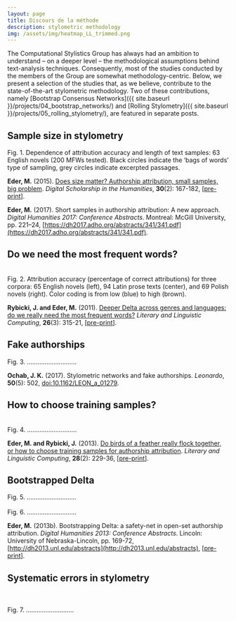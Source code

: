 ```yaml
---
layout: page
title: Discours de la méthode
description: stylometric methodology
img: /assets/img/heatmap_LL_trimmed.png
---
```


The Computational Stylistics Group has always had an ambition to understand – on a deeper level – the methodological assumptions behind text-analysis techniques. Consequently, most of the studies conducted by the members of the Group are somewhat methodology-centric. Below, we present a selection of the studies that, as we believe, contribute to the state-of-the-art stylometric methodology. Two of these contributions, namely [Bootstrap Consensus Networks]({{ site.baseurl }}/projects/04_bootstrap_networks/) and [Rolling Stylometry]({{ site.baseurl }}/projects/05_rolling_stylometry/), are featured in separate posts.


## Sample size in stylometry


<div>
    <img class="col two left" src="{{ site.baseurl }}/assets/img/sample_size_EN.png" alt="" title="example image"/>
</div>
<div class="col two caption">
    Fig. 1. Dependence of attribution accuracy and length of text samples: 63 English novels (200 MFWs tested). Black circles indicate the ‘bags of words’ type of sampling, grey circles indicate excerpted passages.
</div>




**Eder, M.** (2015). [Does size matter? Authorship attribution, small samples, big problem](https://academic.oup.com/dsh/article/30/2/167/390738). _Digital Scholarship in the Humanities_, **30**(2): 167-182, [[pre-print](https://github.com/computationalstylistics/preprints/blob/master/Eder_Does_size_matter.pdf)].

**Eder, M.** (2017). Short samples in authorship attribution: A new approach. _Digital Humanities 2017: Conference Abstracts_. Montreal: McGill University, pp. 221–24, [https://dh2017.adho.org/abstracts/341/341.pdf](https://dh2017.adho.org/abstracts/341/341.pdf).



## Do we need the most frequent words?


<div class="img_row">
    <img class="col one left" src="{{ site.baseurl }}/assets/img/heatmap_EN.png" alt="" title="example image"/>
    <img class="col one left" src="{{ site.baseurl }}/assets/img/heatmap_LL.png" alt="" title="example image"/>
    <img class="col one left" src="{{ site.baseurl }}/assets/img/heatmap_PL.png" alt="" title="example image"/>
</div>
<div class="col three caption">
    Fig. 2. Attribution accuracy (percentage of correct attributions) for three corpora: 65 English novels (left), 94 Latin prose texts (center), and 69 Polish novels (right). Color coding is from low (blue) to high (brown). 
</div>


**Rybicki, J. and Eder, M.** (2011). [Deeper Delta across genres and languages: do we really need the most frequent words?](https://academic.oup.com/dsh/article/26/3/315/1149353) _Literary and Linguistic Computing_, **26**(3): 315-21, [[pre-print](https://github.com/computationalstylistics/preprints/blob/master/Rybicki%20Eder%20Deeper%20Delta%20LLC%20corrected%20and%20submitted.pdf)].


## Fake authorships



<div class="col three caption">
    Fig. 3. ............................ 
</div>


**Ochab, J. K.** (2017). Stylometric networks and fake authorships. _Leonardo_, **50**(5): 502, [doi:10.1162/LEON_a_01279](http://dx.doi.org/10.1162/LEON_a_01279).




## How to choose training samples?


<div class="img_row">
    <img class="col one left" src="{{ site.baseurl }}/assets/img/cv_EN.png" alt="" title="example image"/>
    <img class="col one left" src="{{ site.baseurl }}/assets/img/cv_IT.png" alt="" title="example image"/>
    <img class="col one left" src="{{ site.baseurl }}/assets/img/cv_PL.png" alt="" title="example image"/>
</div>
<div class="col three caption">
    Fig. 4. ............................ 
</div>


**Eder, M. and Rybicki, J.** (2013). [Do birds of a feather really flock together, or how to choose training samples for authorship attribution](http://llc.oxfordjournals.org/content/28/2/229). _Literary and Linguistic Computing_, **28**(2): 229-36, [[pre-print](https://github.com/computationalstylistics/preprints/blob/master/Eder-Rybicki_How_to_choose.pdf)].



## Bootstrapped Delta



<div>
    <img class="col two left" src="{{ site.baseurl }}/assets/img/bootstrapped_delta_table.png" alt="" title="example image"/>
</div>
<div class="col two caption">
    Fig. 5. ............................
</div>


<div class="img_row">
    <img class="col one left" src="{{ site.baseurl }}/assets/img/bootstrapped_delta_1.png" alt="" title="example image"/>
    <img class="col one left" src="{{ site.baseurl }}/assets/img/bootstrapped_delta_2.png" alt="" title="example image"/>
    <img class="col one left" src="{{ site.baseurl }}/assets/img/bootstrapped_delta_3.png" alt="" title="example image"/>
</div>
<div class="col three caption">
    Fig. 6. ............................ 
</div>



**Eder, M.** (2013b). Bootstrapping Delta: a safety-net in open-set authorship attribution. _Digital Humanities 2013: Conference Abstracts_. Lincoln: University of Nebraska-Lincoln, pp. 169-72, [http://dh2013.unl.edu/abstracts](http://dh2013.unl.edu/abstracts), [[pre-print](https://github.com/computationalstylistics/preprints/blob/master/m-eder_bootstrapping_delta.pdf)].



## Systematic errors in stylometry


<div class="img_row">
    <img class="col one left" src="{{ site.baseurl }}/assets/img/damaged_english.png" alt="" title="example image"/>
    <img class="col one left" src="{{ site.baseurl }}/assets/img/damaged_german.png" alt="" title="example image"/>
    <img class="col one left" src="{{ site.baseurl }}/assets/img/damaged_polish.png" alt="" title="example image"/>
</div>
<div class="img_row">
    <img class="col one left" src="{{ site.baseurl }}/assets/img/damaged_latin.png" alt="" title="example image"/>
    <img class="col one left" src="{{ site.baseurl }}/assets/img/damaged_greek.png" alt="" title="example image"/>
    <img class="col one left" src="{{ site.baseurl }}/assets/img/damaged_english_4-grams.png" alt="" title="example image"/>
</div>
<div class="col three caption">
    Fig. 7. ........................... 
</div>